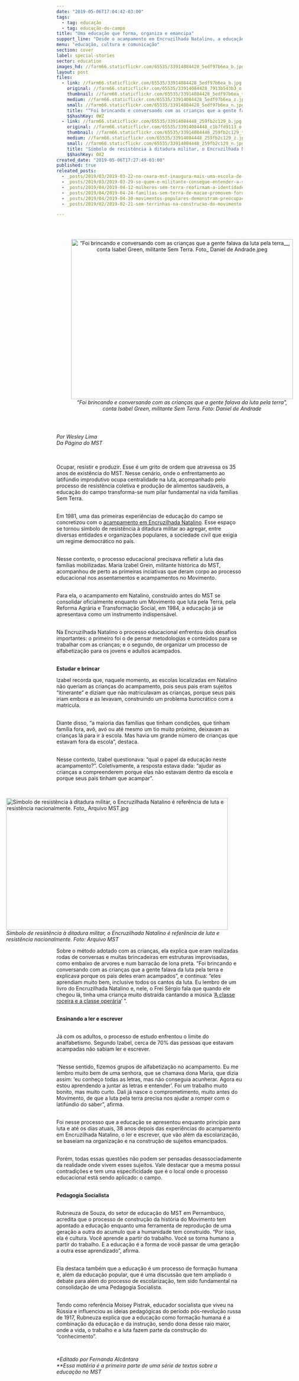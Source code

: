 ```yaml
---
date: "2019-05-06T17:04:42-03:00"
tags:
  - tag: educação
  - tag: educação-do-campo
title: "Uma educação que forma, organiza e emancipa"
support_line: "Desde o acampamento em Encruzilhada Natalino, a educação acompanha a construção do MST, transformando-se num princípio"
menu: "educação, cultura e comunicação"
section: cover
label: special-stories
sector: education
images_hd: //farm66.staticflickr.com/65535/33914084428_5edf97b6ea_b.jpg
layout: post
files:
  - link: //farm66.staticflickr.com/65535/33914084428_5edf97b6ea_b.jpg
    original: //farm66.staticflickr.com/65535/33914084428_7913b543b3_o.jpg
    thumbnail: //farm66.staticflickr.com/65535/33914084428_5edf97b6ea_t.jpg
    medium: //farm66.staticflickr.com/65535/33914084428_5edf97b6ea_z.jpg
    small: //farm66.staticflickr.com/65535/33914084428_5edf97b6ea_n.jpg
    title: "“Foi brincando e conversando com as crianças que a gente falava da luta pela terra__, conta Isabel Green, militante Sem Terra. Foto_ Daniel de Andrade.jpeg"
    $$hashKey: 0WZ
  - link: //farm66.staticflickr.com/65535/33914084448_259fb2c129_b.jpg
    original: //farm66.staticflickr.com/65535/33914084448_c1b7fd9113_o.jpg
    thumbnail: //farm66.staticflickr.com/65535/33914084448_259fb2c129_t.jpg
    medium: //farm66.staticflickr.com/65535/33914084448_259fb2c129_z.jpg
    small: //farm66.staticflickr.com/65535/33914084448_259fb2c129_n.jpg
    title: "Símbolo de resistência à ditadura militar, o Encruzilhada Natalino é referência de luta e resistência nacionalmente. Foto_ Arquivo MST.jpg"
    $$hashKey: 0X2
created_date: "2019-05-06T17:27:49-03:00"
published: true
releated_posts:
  - _posts/2019/03/2019-03-22-no-ceara-mst-inaugura-mais-uma-escola-de-ensino-medio-do-campo.md
  - _posts/2019/03/2019-03-29-so-quem-e-militante-consegue-entender-a-solidariedade-entre-os-povos.md
  - _posts/2019/04/2019-04-12-mulheres-sem-terra-reafirmam-a-identidade-revolucionaria-em-curso.md
  - _posts/2019/04/2019-04-24-familias-sem-terra-de-macae-promovem-forum-municipal-de-agroecologia.md
  - _posts/2019/04/2019-04-30-movimentos-populares-demonstram-preocupacao-com-rumos-do-brasil.md
  - _posts/2019/02/2019-02-21-sem-terrinhas-na-construcao-do-movimento.md

---
```

<p>&nbsp;</p>

<div style="text-align:center">
<figure class="image" style="display:inline-block"><img alt="“Foi brincando e conversando com as crianças que a gente falava da luta pela terra__, conta Isabel Green, militante Sem Terra. Foto_ Daniel de Andrade.jpeg" height="433" src="//farm66.staticflickr.com/65535/33914084428_5edf97b6ea_b.jpg" width="600" />
<figcaption><em>&ldquo;Foi brincando e conversando com as crian&ccedil;as que a gente falava da luta pela terra&quot;, conta Isabel Green, militante Sem Terra. Foto: Daniel de Andrade</em></figcaption>
</figure>
</div>

<p>&nbsp;</p>

<p><em>Por Wesley Lima<br />
Da P&aacute;gina do MST</em><br />
<br />
&nbsp;</p>

<p>Ocupar, resistir e produzir. Esse &eacute; um grito de ordem que atravessa os 35 anos de exist&ecirc;ncia do MST. Nesse cen&aacute;rio, onde o enfrentamento ao latif&uacute;ndio improdutivo ocupa centralidade na luta, acompanhado pelo processo de resist&ecirc;ncia coletiva e produ&ccedil;&atilde;o de alimentos saud&aacute;veis, a educa&ccedil;&atilde;o do campo transforma-se num pilar fundamental na vida fam&iacute;lias Sem Terra.<br />
&nbsp;</p>

<p>Em 1981, uma das primeiras experi&ecirc;ncias de educa&ccedil;&atilde;o do campo se concretizou com o <a href="http://www.mst.org.br/nossa-producao/">acampamento em Encruzilhada Natalino</a>. Esse espa&ccedil;o se tornou s&iacute;mbolo de resist&ecirc;ncia &agrave; ditadura militar ao agregar, entre diversas entidades e organiza&ccedil;&otilde;es populares, a sociedade civil que exigia um regime democr&aacute;tico no pa&iacute;s.<br />
&nbsp;</p>

<p>Nesse contexto, o processo educacional precisava refletir a luta das fam&iacute;lias mobilizadas. Maria Izabel Grein, militante hist&oacute;rica do MST, acompanhou de perto as primeiras inciativas que deram corpo ao processo educacional nos assentamentos e acampamentos no Movimento.<br />
&nbsp;</p>

<p>Para ela, o acampamento em Natalino, constru&iacute;do antes do MST se consolidar oficialmente enquanto um Movimento que luta pela Terra, pela Reforma Agr&aacute;ria e Transforma&ccedil;&atilde;o Social, em 1984, a educa&ccedil;&atilde;o j&aacute; se apresentava como um instrumento indispens&aacute;vel.<br />
&nbsp;</p>

<p>Na Encruzilhada Natalino o processo educacional enfrentou dois desafios importantes: o primeiro foi o de pensar metodologias e conte&uacute;dos para se trabalhar com as crian&ccedil;as; e o segundo, de organizar um processo de alfabetiza&ccedil;&atilde;o para os jovens e adultos acampados.<br />
&nbsp;</p>

<p><strong>Estudar e brincar</strong></p>

<p>Izabel recorda que, naquele momento, as escolas localizadas em Natalino n&atilde;o queriam as crian&ccedil;as do acampamento, pois seus pais eram sujeitos &ldquo;itinerante&rdquo; e diziam que n&atilde;o matriculavam as crian&ccedil;as, porque seus pais iriam embora e as levavam, construindo um problema burocr&aacute;tico com a matr&iacute;cula.<br />
&nbsp;</p>

<p>Diante disso, &ldquo;a maioria das fam&iacute;lias que tinham condi&ccedil;&otilde;es, que tinham fam&iacute;lia fora, av&ocirc;, av&oacute; ou at&eacute; mesmo um tio muito pr&oacute;ximo, deixavam as crian&ccedil;as l&aacute; para ir &agrave; escola. Mas havia um grande n&uacute;mero de crian&ccedil;as que estavam fora da escola&rdquo;, destaca.<br />
&nbsp;</p>

<p>Nesse contexto, Izabel questionava: &ldquo;qual o papel da educa&ccedil;&atilde;o neste acampamento?&rdquo;. Coletivamente, a resposta estava dada: &ldquo;ajudar as crian&ccedil;as a compreenderem porque elas n&atilde;o estavam dentro da escola e porque seus pais tinham que acampar&rdquo;.<br />
&nbsp;</p>

<figure class="image" style="float:right"><img alt="Símbolo de resistência à ditadura militar, o Encruzilhada Natalino é referência de luta e resistência nacionalmente. Foto_ Arquivo MST.jpg" height="357" src="//farm66.staticflickr.com/65535/33914084448_259fb2c129_b.jpg" width="600" />
<figcaption><em>S&iacute;mbolo de resist&ecirc;ncia &agrave; ditadura militar, o Encruzilhada Natalino &eacute; refer&ecirc;ncia de luta e resist&ecirc;ncia nacionalmente. Foto: Arquivo MST</em></figcaption>
</figure>

<p>Sobre o m&eacute;todo adotado com as crian&ccedil;as, ela explica que eram realizadas rodas de conversas e muitas brincadeiras em estruturas improvisadas, como embaixo de arvores e num barrac&atilde;o de lona preta. &ldquo;Foi brincando e conversando com as crian&ccedil;as que a gente falava da luta pela terra e explicava porque os pais deles eram acampados&rdquo;, e continua: &ldquo;eles aprendiam muito bem, inclusive todos os cantos da luta. Eu lembro de um livro do Encruzilhada Natalino e, nele, o Frei S&eacute;rgio fala que quando ele chegou l&aacute;, tinha uma crian&ccedil;a muito distra&iacute;da cantando a m&uacute;sica &lsquo;<a href="https://www.youtube.com/watch?v=DsdSm6VFSgw&amp;t=23s">A classe roceira e a classe oper&aacute;ria</a>&rsquo; &rdquo;.<br />
&nbsp;</p>

<p><strong>Ensinando a ler e escrever</strong><br />
&nbsp;</p>

<p>J&aacute; com os adultos, o processo de estudo enfrentou o limite do analfabetismo. Segundo Izabel, cerca de 70% das pessoas que estavam acampadas n&atilde;o sabiam ler e&nbsp;escrever.<br />
&nbsp;</p>

<p>&ldquo;Nesse sentido, fizemos grupos de alfabetiza&ccedil;&atilde;o no acampamento. Eu me lembro muito bem de uma senhora, que se chamava dona Maria, que dizia assim: &lsquo;eu conhe&ccedil;o todas as letras, mas n&atilde;o conseguia acunherar. Agora eu estou aprendendo a juntar as letras e entender&rsquo;. Foi um trabalho muito bonito, mas muito curto. Dali j&aacute; nasce o comprometimento, muito antes do Movimento, de que a luta pela terra precisa nos ajudar a romper com o latif&uacute;ndio do saber&rdquo;, afirma.<br />
&nbsp;</p>

<p>Foi nesse processo que a educa&ccedil;&atilde;o se apresentou enquanto princ&iacute;pio para luta e at&eacute; os dias atuais, 38 anos depois das experi&ecirc;ncias do acampamento em Encruzilhada Natalino, o ler e escrever, que v&atilde;o al&eacute;m da escolariza&ccedil;&atilde;o, se baseiam na organiza&ccedil;&atilde;o e na constru&ccedil;&atilde;o de sujeitos emancipados.<br />
&nbsp;</p>

<p>Por&eacute;m, todas essas quest&otilde;es n&atilde;o podem ser pensadas desassociadamente da realidade onde vivem esses sujeitos. Vale destacar que a mesma possui contradi&ccedil;&otilde;es e tem uma especificidade que &eacute; o local onde o processo educacional est&aacute; sendo aplicado: o campo.<br />
&nbsp;</p>

<p><strong>Pedagogia Socialista</strong><br />
&nbsp;</p>

<p>Rubneuza de Souza, do setor de educa&ccedil;&atilde;o do MST em Pernambuco, acredita que o processo de constru&ccedil;&atilde;o da hist&oacute;ria do Movimento tem apontado a educa&ccedil;&atilde;o enquanto uma ferramenta de reprodu&ccedil;&atilde;o de uma gera&ccedil;&atilde;o a outra do acumulo que a humanidade tem constru&iacute;do. &ldquo;Por isso, ela &eacute; cultura. Voc&ecirc; aprende a partir do trabalho. Voc&ecirc; se torna humano a partir do trabalho. E a educa&ccedil;&atilde;o &eacute; a forma de voc&ecirc; passar de uma gera&ccedil;&atilde;o a outra esse aprendizado&rdquo;, afirma.<br />
&nbsp;</p>

<p>Ela destaca tamb&eacute;m que a educa&ccedil;&atilde;o &eacute; um processo de forma&ccedil;&atilde;o humana e, al&eacute;m da educa&ccedil;&atilde;o popular, que &eacute; uma discuss&atilde;o que tem ampliado o debate para al&eacute;m do processo de escolariza&ccedil;&atilde;o, tem sido fundamental na consolida&ccedil;&atilde;o de uma Pedagogia Socialista.<br />
&nbsp;</p>

<p>Tendo como refer&ecirc;ncia Moisey Pistrak, educador socialista que viveu na R&uacute;ssia e influenciou as ideias pedag&oacute;gicas do per&iacute;odo p&oacute;s-revolu&ccedil;&atilde;o russa de 1917, Rubneuza&nbsp;explica que a educa&ccedil;&atilde;o como forma&ccedil;&atilde;o humana &eacute; a combina&ccedil;&atilde;o da educa&ccedil;&atilde;o e da instru&ccedil;&atilde;o, sendo dona desse raio maior, onde a vida, o trabalho e a luta fazem parte da constru&ccedil;&atilde;o do &ldquo;conhecimento&rdquo;.</p>

<p>&nbsp;</p>

<p><em>*Editado por Fernanda Alc&acirc;ntara<br />
**Essa mat&eacute;ria &eacute; a primeira parte de uma s&eacute;rie de textos sobre a educa&ccedil;&atilde;o no MST</em></p>
